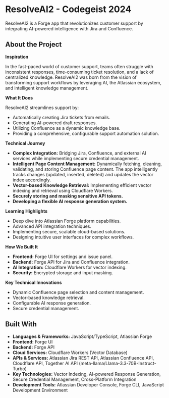 # ResolveAI2 - Codegeist 2024

ResolveAI2 is a Forge app that revolutionizes customer support by integrating AI-powered intelligence with Jira and Confluence.

## About the Project

**Inspiration**

In the fast-paced world of customer support, teams often struggle with inconsistent responses, time-consuming ticket resolution, and a lack of centralized knowledge. ResolveAI2 was born from the vision of transforming support workflows by leveraging AI, the Atlassian ecosystem, and intelligent knowledge management.

**What It Does**

ResolveAI2 streamlines support by:

* Automatically creating Jira tickets from emails.
* Generating AI-powered draft responses.
* Utilizing Confluence as a dynamic knowledge base.
* Providing a comprehensive, configurable support automation solution.

**Technical Journey**

* **Complex Integration:** Bridging Jira, Confluence, and external AI services while implementing secure credential management.
* **Intelligent Page Content Management:**  Dynamically fetching, cleaning, validating, and storing Confluence page content. The app intelligently tracks changes (updated, inserted, deleted) and updates the vector index accordingly.
* **Vector-based Knowledge Retrieval:** Implementing efficient vector indexing and retrieval using Cloudflare Workers.
* **Securely storing and masking sensitive API tokens.**
* **Developing a flexible AI response generation system.**

**Learning Highlights**

* Deep dive into Atlassian Forge platform capabilities.
* Advanced API integration techniques.
* Implementing secure, scalable cloud-based solutions.
* Designing intuitive user interfaces for complex workflows.

**How We Built It**

* **Frontend:** Forge UI for settings and issue panel.
* **Backend:** Forge API for Jira and Confluence integration.
* **AI Integration:** Cloudflare Workers for vector indexing.
* **Security:** Encrypted storage and input masking.

**Key Technical Innovations**

* Dynamic Confluence page selection and content management.
* Vector-based knowledge retrieval.
* Configurable AI response generation.
* Secure credential management.


## Built With

* **Languages & Frameworks:** JavaScript/TypeScript, Atlassian Forge
* **Frontend:** Forge UI
* **Backend:** Forge API
* **Cloud Services:** Cloudflare Workers (Vector Database)
* **APIs & Services:** Atlassian Jira REST API, Atlassian Confluence API, Cloudflare API, Together AI API (meta-llama/Llama-3.3-70B-Instruct-Turbo)
* **Key Technologies:** Vector Indexing, AI-powered Response Generation, Secure Credential Management, Cross-Platform Integration
* **Development Tools:** Atlassian Developer Console, Forge CLI, JavaScript Development Environment
